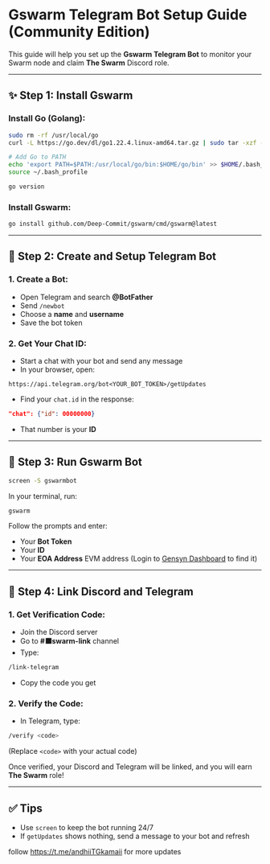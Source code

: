 # Gswarm Telegram Bot Setup Guide (Community Edition)

This guide will help you set up the **Gswarm Telegram Bot** to monitor your Swarm node and claim **The Swarm** Discord role.

---

## ✨ Step 1: Install Gswarm

### Install Go (Golang):
```bash
sudo rm -rf /usr/local/go
curl -L https://go.dev/dl/go1.22.4.linux-amd64.tar.gz | sudo tar -xzf - -C /usr/local

# Add Go to PATH
echo 'export PATH=$PATH:/usr/local/go/bin:$HOME/go/bin' >> $HOME/.bash_profile
source ~/.bash_profile

go version
```

### Install Gswarm:
```bash
go install github.com/Deep-Commit/gswarm/cmd/gswarm@latest
```

---

## 🐞 Step 2: Create and Setup Telegram Bot

### 1. Create a Bot:
- Open Telegram and search **@BotFather**
- Send `/newbot`
- Choose a **name** and **username**
- Save the bot token

### 2. Get Your Chat ID:
- Start a chat with your bot and send any message
- In your browser, open:
```
https://api.telegram.org/bot<YOUR_BOT_TOKEN>/getUpdates
```
- Find your `chat.id` in the response:
```json
"chat": {"id": 00000000}
```
- That number is your **ID**

---

## 🚀 Step 3: Run Gswarm Bot

```bash
screen -S gswarmbot
```

In your terminal, run:
```bash
gswarm
```
Follow the prompts and enter:
- Your **Bot Token**
- Your **ID**
- Your **EOA Address** EVM address (Login to [Gensyn Dashboard](https://dashboard.gensyn.ai) to find it)

---

## 🤝 Step 4: Link Discord and Telegram

### 1. Get Verification Code:
- Join the Discord server
- Go to **#⬛swarm-link** channel
- Type:
```bash
/link-telegram
```
- Copy the code you get

### 2. Verify the Code:
- In Telegram, type:
```bash
/verify <code>
```
(Replace `<code>` with your actual code)

Once verified, your Discord and Telegram will be linked, and you will earn **The Swarm** role!

---

## ✅ Tips
- Use `screen` to keep the bot running 24/7
- If `getUpdates` shows nothing, send a message to your bot and refresh

follow https://t.me/andhiiTGkamaii for more updates 
